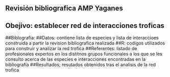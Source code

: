 ## Revisión bibliografica AMP Yaganes

## Obejivo: establecer red de interacciones troficas

##Biblografia:
##Datos:  contiene lista de especies y lista de interaccioes construida a partir la revision bibliografica realizada
##R: codigos utilizados para construir y analizar la red trofica
##Referentes: listado de profesionales expertos en los distitnos grupos funcionales a los que se les consulto acerca de las especies e interacciones encontradas en la bibliografía
##Resultados; resutados obtenidos tras el analisis de la red trofica


